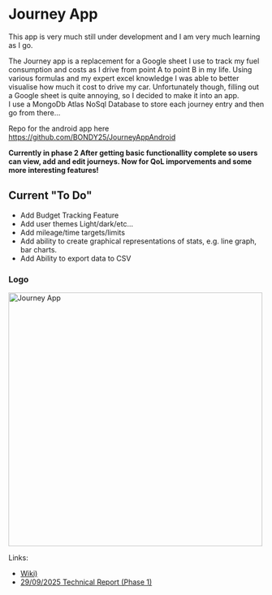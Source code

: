 # Journey App

This app is very much still under development and I am very much learning as I go.

The Journey app is a replacement for a Google sheet I use to track my fuel consumption and costs as I drive from point A to point B in my life. Using various formulas and my expert excel knowledge I was able to better visualise how much it cost to drive my car. Unfortunately though, filling out a Google sheet is quite annoying, so I decided to make it into an app.  
I use a MongoDb Atlas NoSql Database to store each journey entry and then go from there…

Repo for the android app here https://github.com/BONDY25/JourneyAppAndroid

**Currently in phase 2 After getting basic functionallity complete so users can view, add and edit journeys. Now for QoL imporvements and some more interesting features!**

## Current "To Do"

* Add Budget Tracking Feature
* Add user themes Light/dark/etc...
* Add mileage/time targets/limits
* Add ability to create graphical representations of stats, e.g. line graph, bar charts.
* Add Ability to export data to CSV

### Logo

<img width="500" height="500" alt="Journey App" src="https://github.com/user-attachments/assets/c9ffa46f-bab7-4d75-8865-60bede2d07cc" />

Links:

* [Wiki)](https://github.com/BONDY25/JourneyApp/wiki)
* [29/09/2025 Technical Report (Phase 1)](https://github.com/BONDY25/JourneyApp/wiki/Journey-App-Technical-Report-V1)

